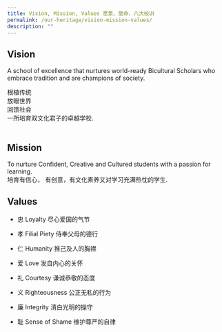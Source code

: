 ```yaml
---
title: Vision, Mission, Values 愿景、使命、八大校训
permalink: /our-heritage/vision-mission-values/
description: ""
---
```



Vision
------

A school of excellence that nurtures world-ready Bicultural Scholars who embrace tradition and are champions of society.  
  
根植传统  
放眼世界  
回馈社会  
一所培育双文化君子的卓越学校.  
   

Mission
-------

To nurture Confident, Creative and Cultured students with a passion for learning.  
培育有信心， 有创意，有文化素养又对学习充满热忱的学生.  
  

Values
------

*   忠 Loyalty 尽心爱国的气节
*   孝 Filial Piety 侍奉父母的德行
*   仁 Humanity 推己及人的胸襟
*   爱 Love 发自内心的关怀
*   礼 Courtesy 谦诚恭敬的态度
*   义 Righteousness 公正无私的行为
*   廉 Integrity 清白光明的操守  
    
*   耻 Sense of Shame 维护尊严的自律